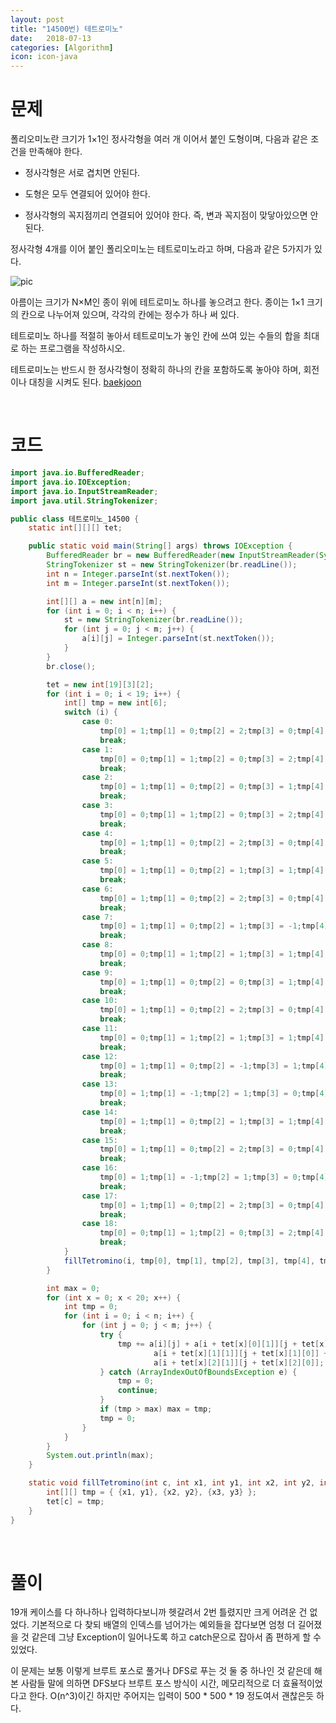 ```yaml
---
layout: post
title: "14500번) 테트로미노"
date:   2018-07-13
categories: [Algorithm]
icon: icon-java
---
```


# 문제
폴리오미노란 크기가 1×1인 정사각형을 여러 개 이어서 붙인 도형이며, 다음과 같은 조건을 만족해야 한다.

* 정사각형은 서로 겹치면 안된다.

* 도형은 모두 연결되어 있어야 한다.

* 정사각형의 꼭지점끼리 연결되어 있어야 한다. 즉, 변과 꼭지점이 맞닿아있으면 안된다.

정사각형 4개를 이어 붙인 폴리오미노는 테트로미노라고 하며, 다음과 같은 5가지가 있다.

![pic](https://onlinejudgeimages.s3-ap-northeast-1.amazonaws.com/problem/14500/1.png)

아름이는 크기가 N×M인 종이 위에 테트로미노 하나를 놓으려고 한다. 종이는 1×1 크기의 칸으로 나누어져 있으며, 각각의 칸에는 정수가 하나 써 있다.

테트로미노 하나를 적절히 놓아서 테트로미노가 놓인 칸에 쓰여 있는 수들의 합을 최대로 하는 프로그램을 작성하시오.

테트로미노는 반드시 한 정사각형이 정확히 하나의 칸을 포함하도록 놓아야 하며, 회전이나 대칭을 시켜도 된다. [baekjoon](https://www.acmicpc.net/problem/14500)

<br>

# 코드
```java
import java.io.BufferedReader;
import java.io.IOException;
import java.io.InputStreamReader;
import java.util.StringTokenizer;

public class 테트로미노_14500 {
    static int[][][] tet;

    public static void main(String[] args) throws IOException {
        BufferedReader br = new BufferedReader(new InputStreamReader(System.in));
        StringTokenizer st = new StringTokenizer(br.readLine());
        int n = Integer.parseInt(st.nextToken());
        int m = Integer.parseInt(st.nextToken());

        int[][] a = new int[n][m];
        for (int i = 0; i < n; i++) {
            st = new StringTokenizer(br.readLine());
            for (int j = 0; j < m; j++) {
                a[i][j] = Integer.parseInt(st.nextToken());
            }
        }
        br.close();

        tet = new int[19][3][2];
        for (int i = 0; i < 19; i++) {
            int[] tmp = new int[6];
            switch (i) {
                case 0:
                    tmp[0] = 1;tmp[1] = 0;tmp[2] = 2;tmp[3] = 0;tmp[4] = 3;tmp[5] = 0;
                    break;
                case 1:
                    tmp[0] = 0;tmp[1] = 1;tmp[2] = 0;tmp[3] = 2;tmp[4] = 0;tmp[5] = 3;
                    break;
                case 2:
                    tmp[0] = 1;tmp[1] = 0;tmp[2] = 0;tmp[3] = 1;tmp[4] = 1;tmp[5] = 1;
                    break;
                case 3:
                    tmp[0] = 0;tmp[1] = 1;tmp[2] = 0;tmp[3] = 2;tmp[4] = 1;tmp[5] = 2;
                    break;
                case 4:
                    tmp[0] = 1;tmp[1] = 0;tmp[2] = 2;tmp[3] = 0;tmp[4] = 0;tmp[5] = 1;
                    break;
                case 5:
                    tmp[0] = 1;tmp[1] = 0;tmp[2] = 1;tmp[3] = 1;tmp[4] = 1;tmp[5] = 2;
                    break;
                case 6:
                    tmp[0] = 1;tmp[1] = 0;tmp[2] = 2;tmp[3] = 0;tmp[4] = 2;tmp[5] = -1;
                    break;
                case 7:
                    tmp[0] = 1;tmp[1] = 0;tmp[2] = 1;tmp[3] = -1;tmp[4] = 1;tmp[5] = -2;
                    break;
                case 8:
                    tmp[0] = 0;tmp[1] = 1;tmp[2] = 1;tmp[3] = 1;tmp[4] = 2;tmp[5] = 1;
                    break;
                case 9:
                    tmp[0] = 1;tmp[1] = 0;tmp[2] = 0;tmp[3] = 1;tmp[4] = 0;tmp[5] = 2;
                    break;
                case 10:
                    tmp[0] = 1;tmp[1] = 0;tmp[2] = 2;tmp[3] = 0;tmp[4] = 2;tmp[5] = 1;
                    break;
                case 11:
                    tmp[0] = 0;tmp[1] = 1;tmp[2] = 1;tmp[3] = 1;tmp[4] = 1;tmp[5] = 2;
                    break;
                case 12:
                    tmp[0] = 1;tmp[1] = 0;tmp[2] = -1;tmp[3] = 1;tmp[4] = 0;tmp[5] = 1;
                    break;
                case 13:
                    tmp[0] = 1;tmp[1] = -1;tmp[2] = 1;tmp[3] = 0;tmp[4] = 0;tmp[5] = 1;
                    break;
                case 14:
                    tmp[0] = 1;tmp[1] = 0;tmp[2] = 1;tmp[3] = 1;tmp[4] = 2;tmp[5] = 1;
                    break;
                case 15:
                    tmp[0] = 1;tmp[1] = 0;tmp[2] = 2;tmp[3] = 0;tmp[4] = 1;tmp[5] = 1;
                    break;
                case 16:
                    tmp[0] = 1;tmp[1] = -1;tmp[2] = 1;tmp[3] = 0;tmp[4] = 1;tmp[5] = 1;
                    break;
                case 17:
                    tmp[0] = 1;tmp[1] = 0;tmp[2] = 2;tmp[3] = 0;tmp[4] = 1;tmp[5] = -1;
                    break;
                case 18:
                    tmp[0] = 0;tmp[1] = 1;tmp[2] = 0;tmp[3] = 2;tmp[4] = 1;tmp[5] = 1;
                    break;
            }
            fillTetromino(i, tmp[0], tmp[1], tmp[2], tmp[3], tmp[4], tmp[5]);
        }

        int max = 0;
        for (int x = 0; x < 20; x++) {
            int tmp = 0;
            for (int i = 0; i < n; i++) {
                for (int j = 0; j < m; j++) {
                    try {
                        tmp += a[i][j] + a[i + tet[x][0][1]][j + tet[x][0][0]] +
                                a[i + tet[x][1][1]][j + tet[x][1][0]] +
                                a[i + tet[x][2][1]][j + tet[x][2][0]];
                    } catch (ArrayIndexOutOfBoundsException e) {
                        tmp = 0;
                        continue;
                    }
                    if (tmp > max) max = tmp;
                    tmp = 0;
                }
            }
        }
        System.out.println(max);
    }

    static void fillTetromino(int c, int x1, int y1, int x2, int y2, int x3, int y3) {
        int[][] tmp = { {x1, y1}, {x2, y2}, {x3, y3} };
        tet[c] = tmp;
    }
}
```

<br>

# 풀이
19개 케이스를 다 하나하나 입력하다보니까 헷갈려서 2번 틀렸지만 크게 어려운 건 없었다. 기본적으로 다 찾되 배열의 인덱스를 넘어가는 예외들을 잡다보면 엄청 더 길어졌을 것 같은데 그냥 Exception이 일어나도록 하고 catch문으로 잡아서 좀 편하게 할 수 있었다.

이 문제는 보통 이렇게 브루트 포스로 풀거나 DFS로 푸는 것 둘 중 하나인 것 같은데 해 본 사람들 말에 의하면 DFS보다 브루트 포스 방식이 시간, 메모리적으로 더 효율적이었다고 한다. O(n^3)이긴 하지만 주어지는 입력이 500 * 500 * 19 정도여서 괜찮은듯 하다.
